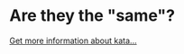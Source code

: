 Are they the "same"?
=
[Get more information about kata...](https://www.codewars.com//kata/550498447451fbbd7600041c)
